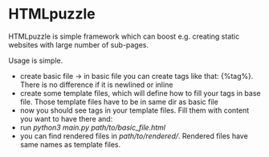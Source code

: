 # HTMLpuzzle

HTMLpuzzle is simple framework which can boost e.g. creating static websites with large number of sub-pages.

Usage is simple.
- create basic file -> in basic file you can create tags like that: {%tag%}. There is no difference if it is newlined or inline
- create some template files, which will define how to fill your tags in base file. Those template files have to be in same dir as basic file
- now you should see tags in your template files. Fill them with content you want to have there and:
- run *python3 main.py path/to/basic_file.html*
- you can find rendered files in *path/to/rendered/*. Rendered files have same names as template files.
